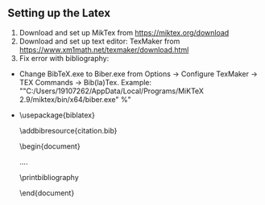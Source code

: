 ## Setting up the Latex

1. Download and set up MikTex from https://miktex.org/download
2. Download and set up text editor: TexMaker from https://www.xm1math.net/texmaker/download.html
3. Fix error with bibliography: 
  - Change BibTeX.exe to Biber.exe from Options -> Configure TexMaker -> TEX Commands -> Bib(la)Tex. Example: ""C:/Users/19107262/AppData/Local/Programs/MiKTeX 2.9/miktex/bin/x64/biber.exe" %"
  - \usepackage{biblatex}
  
    \addbibresource{citation.bib}
    
    \begin{document}
    
    ....
    
    \printbibliography
    
    \end{document}
